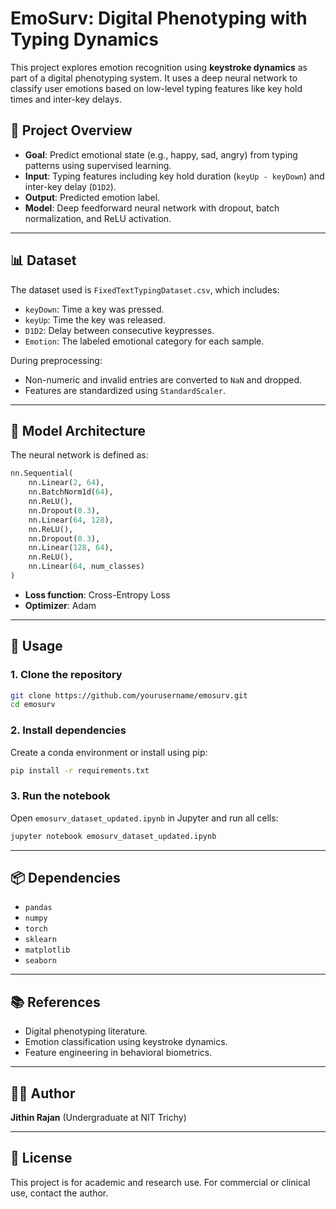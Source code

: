 # EmoSurv: Digital Phenotyping with Typing Dynamics

This project explores emotion recognition using **keystroke dynamics** as part of a digital phenotyping system. It uses a deep neural network to classify user emotions based on low-level typing features like key hold times and inter-key delays.

## 📌 Project Overview

- **Goal**: Predict emotional state (e.g., happy, sad, angry) from typing patterns using supervised learning.
- **Input**: Typing features including key hold duration (`keyUp - keyDown`) and inter-key delay (`D1D2`).
- **Output**: Predicted emotion label.
- **Model**: Deep feedforward neural network with dropout, batch normalization, and ReLU activation.

---

## 📊 Dataset

The dataset used is `FixedTextTypingDataset.csv`, which includes:

- `keyDown`: Time a key was pressed.
- `keyUp`: Time the key was released.
- `D1D2`: Delay between consecutive keypresses.
- `Emotion`: The labeled emotional category for each sample.

During preprocessing:
- Non-numeric and invalid entries are converted to `NaN` and dropped.
- Features are standardized using `StandardScaler`.

---

## 🧠 Model Architecture

The neural network is defined as:

```python
nn.Sequential(
    nn.Linear(2, 64),
    nn.BatchNorm1d(64),
    nn.ReLU(),
    nn.Dropout(0.3),
    nn.Linear(64, 128),
    nn.ReLU(),
    nn.Dropout(0.3),
    nn.Linear(128, 64),
    nn.ReLU(),
    nn.Linear(64, num_classes)
)
```

* **Loss function**: Cross-Entropy Loss
* **Optimizer**: Adam

---

## 🚀 Usage

### 1. Clone the repository

```bash
git clone https://github.com/yourusername/emosurv.git
cd emosurv
```

### 2. Install dependencies

Create a conda environment or install using pip:

```bash
pip install -r requirements.txt
```

### 3. Run the notebook

Open `emosurv_dataset_updated.ipynb` in Jupyter and run all cells:

```bash
jupyter notebook emosurv_dataset_updated.ipynb
```

---

## 📦 Dependencies

* `pandas`
* `numpy`
* `torch`
* `sklearn`
* `matplotlib`
* `seaborn`

---

## 📚 References

* Digital phenotyping literature.
* Emotion classification using keystroke dynamics.
* Feature engineering in behavioral biometrics.

---

## 🧑‍💻 Author

**Jithin Rajan**
(Undergraduate at NIT Trichy)

---

## 📝 License

This project is for academic and research use. For commercial or clinical use, contact the author.

```
